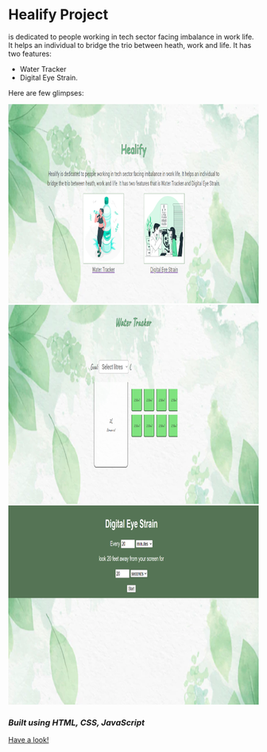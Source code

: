# Healify Project
is dedicated to people working in tech sector facing imbalance in work life. It helps an individual to bridge the trio between heath, work and life. It has two features:
* Water Tracker 
* Digital Eye Strain.
    
Here are few glimpses:


<img src="eg1.png" width="600" height="400">
<img src="eg2.png" width="600" height="400">
<img src="eg3.png" width="600" height="400">

### *Built using HTML, CSS, JavaScript*
[Have a look!](https://muskanthakur-26.github.io/Healify/)
